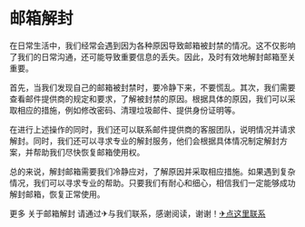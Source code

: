 # 邮箱解封

在日常生活中，我们经常会遇到因为各种原因导致邮箱被封禁的情况。这不仅影响了我们的日常沟通，还可能导致重要信息的丢失。因此，及时有效地解封邮箱至关重要。

首先，当我们发现自己的邮箱被封禁时，要冷静下来，不要慌乱。其次，我们需要查看邮件提供商的规定和要求，了解被封禁的原因。根据具体的原因，我们可以采取相应的措施，例如修改密码、清理垃圾邮件、提供身份证明等。

在进行上述操作的同时，我们还可以联系邮件提供商的客服团队，说明情况并请求解封。同时，我们还可以寻求专业的解封服务，他们会根据具体情况制定解封方案，并帮助我们尽快恢复邮箱使用权。

总的来说，解封邮箱需要我们冷静应对，了解原因并采取相应措施。如果遇到复杂情况，我们可以寻求专业的帮助。只要我们有耐心和细心，相信我们一定能够成功解封邮箱，恢复正常使用。

更多 关于邮箱解封 请通过✈与我们联系，感谢阅读，谢谢！[✈点这里联系](https://lm.k02.cc)